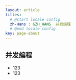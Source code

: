 ```yaml
---
layout: article
titles:
  # @start locale config
  zh-Hans : &ZH_HANS  并发编程
  # @end locale config
key: page-about
---
```


## 并发编程

- 123
- 123

